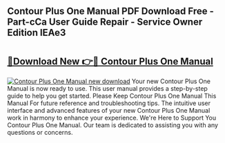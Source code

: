 ## Contour Plus One Manual PDF Download Free - Part-cCa User Guide Repair - Service Owner Edition lEAe3

# <h2><a href="http://bc16763.oget.top/?id=Contour+Plus+One+Manual">🔗Download New 👉🔴 Contour Plus One Manual</a></h2>

[![Contour Plus One Manual new download](https://i.imgur.com/5g1atiW.png)](http://bc16763.oget.top/?id=Contour+Plus+One+Manual)
Your new Contour Plus One Manual is now ready to use. This user manual provides a step-by-step guide to help you get started. Please Keep Contour Plus One Manual This Manual For future reference and troubleshooting tips. The intuitive user interface and advanced features of your new Contour Plus One Manual work in harmony to enhance your experience. We're Here to Support You Contour Plus One Manual. Our team is dedicated to assisting you with any questions or concerns.
